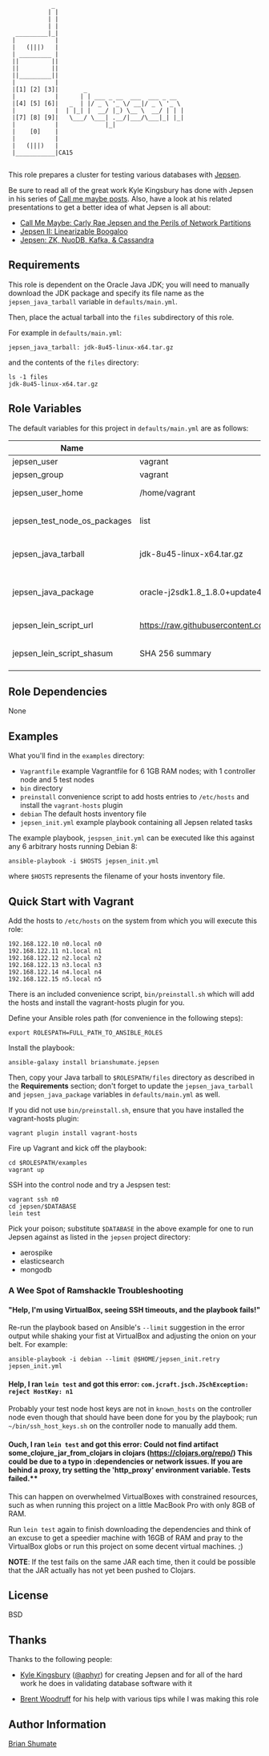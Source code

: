 ```
            _
           | |
           | |
           | |
  _________|_|
 |           |
 |   (|||)   |
 | _________ |
 ||         ||
 ||         ||
 ||_________||
 |           |
 |[1] [2] [3]|       _
 |           |      | | ___ _ __  ___  ___ _ __
 |[4] [5] [6]|   _  | |/ _ \ '_ \/ __|/ _ \ '_ \
 |           |  | |_| |  __/ |_) \__ \  __/ | | |
 |[7] [8] [9]|   \___/ \___| .__/|___/\___|_| |_|
 |           |             |_|
 |    [0]    |
 |           |
 |   (|||)   |
 |___________|CA15


```

This role prepares a cluster for testing various databases with
[Jepsen](https://github.com/aphyr/jepsen).

Be sure to read all of the great work Kyle Kingsbury has done with Jepsen
in his series of [Call me maybe posts](https://aphyr.com/tags/Jepsen). Also,
have a look at his related presentations to get a better idea of what Jepsen
is all about:

* [Call Me Maybe: Carly Rae Jepsen and the Perils of Network Partitions](https://www.youtube.com/watch?v=mxdpqr-loyA)
* [Jepsen II: Linearizable Boogaloo](https://www.youtube.com/watch?v=QdkS6ZjeR7Q)
* [Jepsen: ZK, NuoDB, Kafka, & Cassandra](https://www.youtube.com/watch?v=NsI51Mo6r3o)

## Requirements

This role is dependent on the Oracle Java JDK; you will need to manually
download the JDK package and specify its file name as the
`jepsen_java_tarball` variable in `defaults/main.yml`.

Then, place the actual
tarball into the `files` subdirectory of this role.

For example in `defaults/main.yml`:

```
jepsen_java_tarball: jdk-8u45-linux-x64.tar.gz
```

and the contents of the `files` directory:

```
ls -1 files
jdk-8u45-linux-x64.tar.gz
```

## Role Variables

The default variables for this project in `defaults/main.yml` are as follows:

| Name                                 | Default  | Description                                    |
| ------------------------------------ | -------- | ---------------------------------------------- |
| jepsen_user          | vagrant    | OS username |
| jepsen_group         | vagrant    | OS groupname |
| jepsen_user_home     | /home/vagrant | OS user home directory |
| jepsen_test_node_os_packages | list | OS packages to install for the test nodes |
| jepsen_java_tarball | jdk-8u45-linux-x64.tar.gz | Filename for the Oracle Java binary tarball |
| jepsen_java_package | oracle-j2sdk1.8_1.8.0+update45_amd64.deb | Filename for Debian package created from jepsen_java_tarball |
| jepsen_lein_script_url | https://raw.githubusercontent.com/technomancy/leiningen/stable/bin/lein | URL to the Leiningen script |
|jepsen_lein_script_shasum | SHA 256 summary | The SHA 256 summary for Leiningen script |

## Role Dependencies

None

## Examples

What you'll find in the `examples` directory:

* `Vagrantfile` example Vagrantfile for 6 1GB RAM nodes; with
  1 controller node and 5 test nodes
* `bin` directory
 * `preinstall` convenience script to add hosts entries to `/etc/hosts`
   and install the `vagrant-hosts` plugin
* `debian` The default hosts inventory file
* `jepsen_init.yml` example playbook containing all Jepsen related tasks


The example playbook, `jespsen_init.yml` can be executed like this against
any 6 arbitrary hosts running Debian 8:

```
ansible-playbook -i $HOSTS jepsen_init.yml
```

where `$HOSTS` represents the filename of your hosts inventory file.

## Quick Start with Vagrant

Add the hosts to `/etc/hosts` on the system from which you will execute
this role:

```
192.168.122.10 n0.local n0
192.168.122.11 n1.local n1
192.168.122.12 n2.local n2
192.168.122.13 n3.local n3
192.168.122.14 n4.local n4
192.168.122.15 n5.local n5
```

There is an included convenience script, `bin/preinstall.sh` which will
add the hosts and install the vagrant-hosts plugin for you.

Define your Ansible roles path (for convenience in the following steps):

```
export ROLESPATH=FULL_PATH_TO_ANSIBLE_ROLES
```

Install the playbook:

```
ansible-galaxy install brianshumate.jepsen
```

Then, copy your Java tarball to `$ROLESPATH/files` directory as described in
the **Requirements** section; don't forget to update the `jepsen_java_tarball`
and `jepsen_java_package` variables in `defaults/main.yml` as well.

If you did not use `bin/preinstall.sh`, ensure that you have installed the
vagrant-hosts plugin:

```
vagrant plugin install vagrant-hosts
```

Fire up Vagrant and kick off the playbook:

```
cd $ROLESPATH/examples
vagrant up
```

SSH into the control node and try a Jespsen test:

```
vagrant ssh n0
cd jepsen/$DATABASE
lein test
```

Pick your poison; substitute `$DATABASE` in the above example for one to run
Jepsen against as listed in the `jepsen` project directory:

* aerospike
* elasticsearch
* mongodb

### A Wee Spot of Ramshackle Troubleshooting

#### "Help, I'm using VirtualBox, seeing SSH timeouts, and the playbook fails!"

Re-run the playbook based on Ansible's `--limit` suggestion in the error
output while shaking your fist at VirtualBox and adjusting the onion
on your belt. For example:

```
ansible-playbook -i debian --limit @$HOME/jepsen_init.retry jepsen_init.yml
```

#### Help, I ran `lein test` and got this error: `com.jcraft.jsch.JSchException: reject HostKey: n1`

Probably your test node host keys are not in `known_hosts` on the controller
node even though that should have been done for you by the playbook; run
`~/bin/ssh_host_keys.sh` on the controller node to manually add them.

#### Ouch, I ran `lein test` and got this error: Could not find artifact some_clojure_jar_from_clojars in clojars (https://clojars.org/repo/) This could be due to a typo in :dependencies or network issues. If you are behind a proxy, try setting the 'http_proxy' environment variable. Tests failed.**

This can happen on overwhelmed VirtualBoxes with constrained resources, such
as when running this project on a little MacBook Pro with only 8GB of RAM.

Run `lein test` again to finish downloading the dependencies and think of an
excuse to get a speedier machine with 16GB of RAM and pray to the VirtualBox
globs or run this project on some decent virtual machines. ;)

**NOTE**: If the test fails on the same JAR each time, then it could be
possible that the JAR actually has not yet been pushed to Clojars.

## License

BSD

## Thanks

Thanks to the following people:

- [Kyle Kingsbury](https://aphyr.com/) ([@aphyr](https://github.com/aphyr))
  for creating Jepsen and for all of the hard work he does in validating
	database software with it

- [Brent Woodruff](http://www.brentwoodruff.com/) for his help with various
  tips while I was making this role

## Author Information

[Brian Shumate](http://brianshumate.com)
